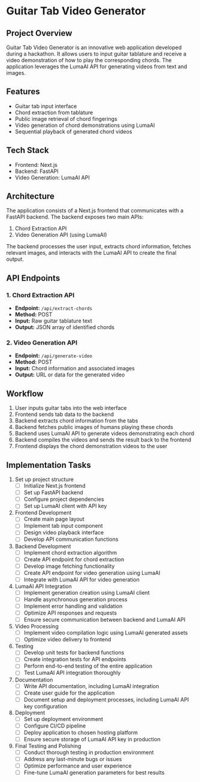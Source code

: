 # Guitar Tab Video Generator

## Project Overview
Guitar Tab Video Generator is an innovative web application developed during a hackathon. It allows users to input guitar tablature and receive a video demonstration of how to play the corresponding chords. The application leverages the LumaAI API for generating videos from text and images.

## Features
- Guitar tab input interface
- Chord extraction from tablature
- Public image retrieval of chord fingerings
- Video generation of chord demonstrations using LumaAI
- Sequential playback of generated chord videos

## Tech Stack
- Frontend: Next.js
- Backend: FastAPI
- Video Generation: LumaAI API

## Architecture
The application consists of a Next.js frontend that communicates with a FastAPI backend. The backend exposes two main APIs:

1. Chord Extraction API
2. Video Generation API (using LumaAI)

The backend processes the user input, extracts chord information, fetches relevant images, and interacts with the LumaAI API to create the final output.

## API Endpoints

### 1. Chord Extraction API
- **Endpoint:** `/api/extract-chords`
- **Method:** POST
- **Input:** Raw guitar tablature text
- **Output:** JSON array of identified chords

### 2. Video Generation API
- **Endpoint:** `/api/generate-video`
- **Method:** POST
- **Input:** Chord information and associated images
- **Output:** URL or data for the generated video

## Workflow
1. User inputs guitar tabs into the web interface
2. Frontend sends tab data to the backend
3. Backend extracts chord information from the tabs
4. Backend fetches public images of humans playing these chords
5. Backend uses LumaAI API to generate videos demonstrating each chord
6. Backend compiles the videos and sends the result back to the frontend
7. Frontend displays the chord demonstration videos to the user

## Implementation Tasks

1. Set up project structure
   - [ ] Initialize Next.js frontend
   - [ ] Set up FastAPI backend
   - [ ] Configure project dependencies
   - [ ] Set up LumaAI client with API key

2. Frontend Development
   - [ ] Create main page layout
   - [ ] Implement tab input component
   - [ ] Design video playback interface
   - [ ] Develop API communication functions

3. Backend Development
   - [ ] Implement chord extraction algorithm
   - [ ] Create API endpoint for chord extraction
   - [ ] Develop image fetching functionality
   - [ ] Create API endpoint for video generation using LumaAI
   - [ ] Integrate with LumaAI API for video generation

4. LumaAI API Integration
   - [ ] Implement generation creation using LumaAI client
   - [ ] Handle asynchronous generation process
   - [ ] Implement error handling and validation
   - [ ] Optimize API responses and requests
   - [ ] Ensure secure communication between backend and LumaAI API

5. Video Processing
   - [ ] Implement video compilation logic using LumaAI generated assets
   - [ ] Optimize video delivery to frontend

6. Testing
   - [ ] Develop unit tests for backend functions
   - [ ] Create integration tests for API endpoints
   - [ ] Perform end-to-end testing of the entire application
   - [ ] Test LumaAI API integration thoroughly

7. Documentation
   - [ ] Write API documentation, including LumaAI integration
   - [ ] Create user guide for the application
   - [ ] Document setup and deployment processes, including LumaAI API key configuration

8. Deployment
   - [ ] Set up deployment environment
   - [ ] Configure CI/CD pipeline
   - [ ] Deploy application to chosen hosting platform
   - [ ] Ensure secure storage of LumaAI API key in production

9. Final Testing and Polishing
   - [ ] Conduct thorough testing in production environment
   - [ ] Address any last-minute bugs or issues
   - [ ] Optimize performance and user experience
   - [ ] Fine-tune LumaAI generation parameters for best results